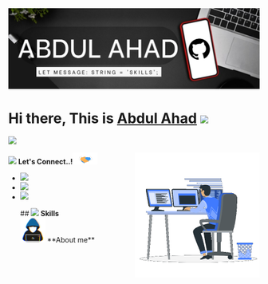 <img src="./banner1.png" />

<h1 align="left">Hi there, This is <a href= "https://www.linkedin.com/in/abdul-a-53b146129" target="_blank" rel="noopener noreferrer">Abdul Ahad</a> <img src="https://media.giphy.com/media/TEnXkcsHrP4YedChhA/giphy.gif" height="30" /></h1>
  <a href="https://github.com/DenverCoder1/readme-typing-svg"><img src="https://readme-typing-svg.herokuapp.com?font=Time+New+Roman&color=cyan&size=25&center=true&vCenter=true&width=600&height=100&lines=I+am+a+Computer+Science+Undergraduat..&hearts;++;A+Self-taught+Front-End+Web+Developer;A+Competitive+Programmer;"></a>
</p>

<img src="https://user-images.githubusercontent.com/73097560/115834477-dbab4500-a447-11eb-908a-139a6edaec5c.gif">
<picture> <img align="right" src="https://github.com/0xAbdulKhalid/0xAbdulKhalid/raw/main/assets/mdImages/Right_Side.gif" width = 250px></picture>
<b> Let's Connect..!</b><img src="https://github.com/0xAbdulKhalid/0xAbdulKhalid/raw/main/assets/mdImages/handshake.gif" width =50px>
<ul>
  <li>
  <a href="https://twitter.com/snehilcodes" target="_blank"><img src="https://img.shields.io/badge/twitter-%231DA1F2.svg?&style=for-the-badge&logo=twitter&logoColor=white" /></a>
  <li>
    <a href="https://www.linkedin.com/in/snehilcodes/" target="_blank"><img src="https://img.shields.io/badge/linkedin-%230077B5.svg?&style=for-the-badge&logo=linkedin&logoColor=white" /></a>
  <li>
    <a href="https://instagram.com/sneakysensei" target="_blank"><img src="https://img.shields.io/badge/instagram-%23E4405F.svg?&style=for-the-badge&logo=instagram&logoColor=white"></a>
</p>
## <img src="https://media2.giphy.com/media/QssGEmpkyEOhBCb7e1/giphy.gif?cid=ecf05e47a0n3gi1bfqntqmob8g9aid1oyj2wr3ds3mg700bl&rid=giphy.gif" width ="25"><b> Skills</b>
<br>
<picture><img src = "https://github.com/0xAbdulKhalid/0xAbdulKhalid/raw/main/assets/mdImages/about_me.gif" width = 50px></picture> **About me**


